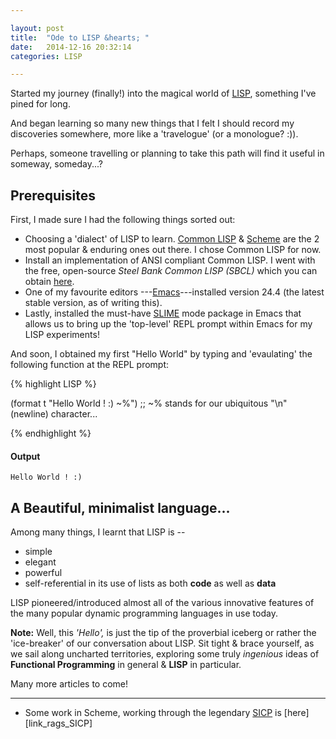 ```yaml
---

layout: post
title:  "Ode to LISP &hearts; "
date:   2014-12-16 20:32:14
categories: LISP

---
```


Started my journey (finally!) into the magical world of [LISP][link_LISP], something I've pined for long.

And began learning so many new things that I felt I should record my discoveries somewhere, more like a 'travelogue' (or a monologue? :)).

Perhaps, someone travelling or planning to take this path will find it useful in someway, someday...?

## Prerequisites

First, I made sure I had the following things sorted out:

+ Choosing a 'dialect' of LISP to learn. [Common LISP][link_Common_LISP] & [Scheme][link_Scheme] are the 2 most popular & enduring ones out there. I chose Common LISP for now.
+ Install an implementation of ANSI compliant Common LISP. I went with the free, open-source _Steel Bank Common LISP (SBCL)_ which you can obtain [here][link_SBCL].
+ One of my favourite editors ---[Emacs][link_EMACS]---installed version 24.4 (the latest stable version, as of writing this).
+ Lastly, installed the must-have [SLIME][slime_id] mode package in Emacs that allows us to bring up the 'top-level' REPL prompt within Emacs for my LISP experiments!

And soon, I obtained my first "Hello World" by typing and 'evaulating' the following function at the REPL prompt:

{% highlight LISP %}

(format t "Hello World ! :) ~%")
;; ~% stands for our ubiquitous "\n" (newline) character...

{% endhighlight %}

#### Output
	Hello World ! :)

## A Beautiful, minimalist language...

Among many things, I learnt that LISP is -- 

+ simple
+ elegant
+ powerful
+ self-referential in its use of lists as both **code** as well as **data**

LISP pioneered/introduced almost all of the various innovative features of the many popular dynamic programming languages in use today.

**Note:** Well, this _'Hello',_ is just the tip of the proverbial iceberg or rather the 'ice-breaker' of our conversation about LISP. Sit tight & brace yourself, as we sail along uncharted territories, exploring some truly _ingenious_ ideas of **Functional Programming** in general & **LISP** in particular. 

Many more articles to come!

---

+ Some work in Scheme, working through the legendary [SICP][link_SICP] is [here][link_rags_SICP]


[link_LISP]: http://en.wikipedia.org/wiki/Lisp_%28programming_language%29
[link_Common_LISP]: http://en.wikipedia.org/wiki/Common_Lisp
[link_Scheme]: http://en.wikipedia.org/wiki/Scheme_(programming_language)
[link_EMACS]: http://www.gnu.org/software/emacs/
[slime_id]: http://common-lisp.net/project/slime/ "SLIME mode for Emacs"
[link_SBCL]: http://www.sbcl.org/
[link_SICP]: 
[link_rags_SICP]: 

